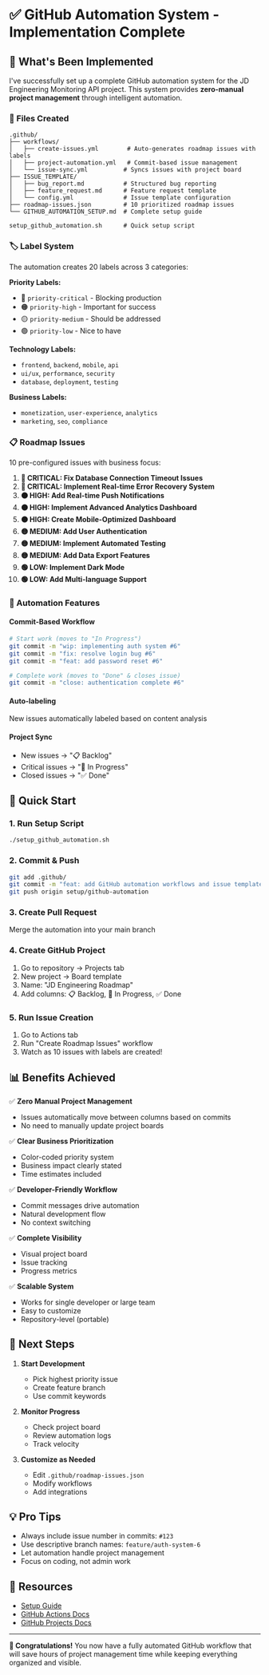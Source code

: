 # ✅ GitHub Automation System - Implementation Complete

## 🎉 What's Been Implemented

I've successfully set up a complete GitHub automation system for the JD Engineering Monitoring API project. This system provides **zero-manual project management** through intelligent automation.

### 📁 Files Created

```
.github/
├── workflows/
│   ├── create-issues.yml        # Auto-generates roadmap issues with labels
│   ├── project-automation.yml   # Commit-based issue management
│   └── issue-sync.yml          # Syncs issues with project board
├── ISSUE_TEMPLATE/
│   ├── bug_report.md           # Structured bug reporting
│   ├── feature_request.md      # Feature request template
│   └── config.yml              # Issue template configuration
├── roadmap-issues.json         # 10 prioritized roadmap issues
└── GITHUB_AUTOMATION_SETUP.md  # Complete setup guide

setup_github_automation.sh      # Quick setup script
```

### 🏷️ Label System

The automation creates 20 labels across 3 categories:

**Priority Labels:**
- 🔴 `priority-critical` - Blocking production
- 🟠 `priority-high` - Important for success
- 🟡 `priority-medium` - Should be addressed
- 🟢 `priority-low` - Nice to have

**Technology Labels:**
- `frontend`, `backend`, `mobile`, `api`
- `ui/ux`, `performance`, `security`
- `database`, `deployment`, `testing`

**Business Labels:**
- `monetization`, `user-experience`, `analytics`
- `marketing`, `seo`, `compliance`

### 📋 Roadmap Issues

10 pre-configured issues with business focus:

1. **🔴 CRITICAL: Fix Database Connection Timeout Issues**
2. **🔴 CRITICAL: Implement Real-time Error Recovery System**
3. **🟠 HIGH: Add Real-time Push Notifications**
4. **🟠 HIGH: Implement Advanced Analytics Dashboard**
5. **🟠 HIGH: Create Mobile-Optimized Dashboard**
6. **🟡 MEDIUM: Add User Authentication**
7. **🟡 MEDIUM: Implement Automated Testing**
8. **🟡 MEDIUM: Add Data Export Features**
9. **🟢 LOW: Implement Dark Mode**
10. **🟢 LOW: Add Multi-language Support**

### 🤖 Automation Features

#### Commit-Based Workflow
```bash
# Start work (moves to "In Progress")
git commit -m "wip: implementing auth system #6"
git commit -m "fix: resolve login bug #6"
git commit -m "feat: add password reset #6"

# Complete work (moves to "Done" & closes issue)
git commit -m "close: authentication complete #6"
```

#### Auto-labeling
New issues automatically labeled based on content analysis

#### Project Sync
- New issues → "📋 Backlog"
- Critical issues → "🚧 In Progress"
- Closed issues → "✅ Done"

## 🚀 Quick Start

### 1. Run Setup Script
```bash
./setup_github_automation.sh
```

### 2. Commit & Push
```bash
git add .github/
git commit -m "feat: add GitHub automation workflows and issue templates"
git push origin setup/github-automation
```

### 3. Create Pull Request
Merge the automation into your main branch

### 4. Create GitHub Project
1. Go to repository → Projects tab
2. New project → Board template
3. Name: "JD Engineering Roadmap"
4. Add columns: 📋 Backlog, 🚧 In Progress, ✅ Done

### 5. Run Issue Creation
1. Go to Actions tab
2. Run "Create Roadmap Issues" workflow
3. Watch as 10 issues with labels are created!

## 📊 Benefits Achieved

✅ **Zero Manual Project Management**
- Issues automatically move between columns based on commits
- No need to manually update project boards

✅ **Clear Business Prioritization**
- Color-coded priority system
- Business impact clearly stated
- Time estimates included

✅ **Developer-Friendly Workflow**
- Commit messages drive automation
- Natural development flow
- No context switching

✅ **Complete Visibility**
- Visual project board
- Issue tracking
- Progress metrics

✅ **Scalable System**
- Works for single developer or large team
- Easy to customize
- Repository-level (portable)

## 🎯 Next Steps

1. **Start Development**
   - Pick highest priority issue
   - Create feature branch
   - Use commit keywords

2. **Monitor Progress**
   - Check project board
   - Review automation logs
   - Track velocity

3. **Customize as Needed**
   - Edit `.github/roadmap-issues.json`
   - Modify workflows
   - Add integrations

## 💡 Pro Tips

- Always include issue number in commits: `#123`
- Use descriptive branch names: `feature/auth-system-6`
- Let automation handle project management
- Focus on coding, not admin work

## 🔗 Resources

- [Setup Guide](.github/GITHUB_AUTOMATION_SETUP.md)
- [GitHub Actions Docs](https://docs.github.com/en/actions)
- [GitHub Projects Docs](https://docs.github.com/en/issues/planning-and-tracking-with-projects)

---

**🎉 Congratulations!** You now have a fully automated GitHub workflow that will save hours of project management time while keeping everything organized and visible. 